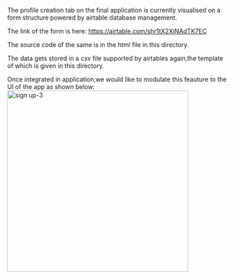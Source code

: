 The profile creation tab on the final application is currently visualised on a form structure powered by airtable database management.

The link of the form is here: https://airtable.com/shr1tX2XiNAdTK7EC 

The source code of the same is in the html file in this directory.

The data gets stored in a csv file supported by airtables again,the template of which is given in this directory.

Once integrated in application,we would like to modulate this feauture to the UI of the app as shown below:
<img width="414" alt="sign up-3" src="https://user-images.githubusercontent.com/69161722/120085261-33e30000-c0f4-11eb-9be6-7edd6a844025.png">



